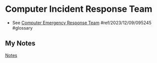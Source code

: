 # Computer Incident Response Team
- See [Computer Emergency Response Team](computer-emergency-response-team.md) #ref/2023/12/09/095245 #glossary 
## My Notes
[Notes](mynotes/computer-incident-response-team-notes.md)
